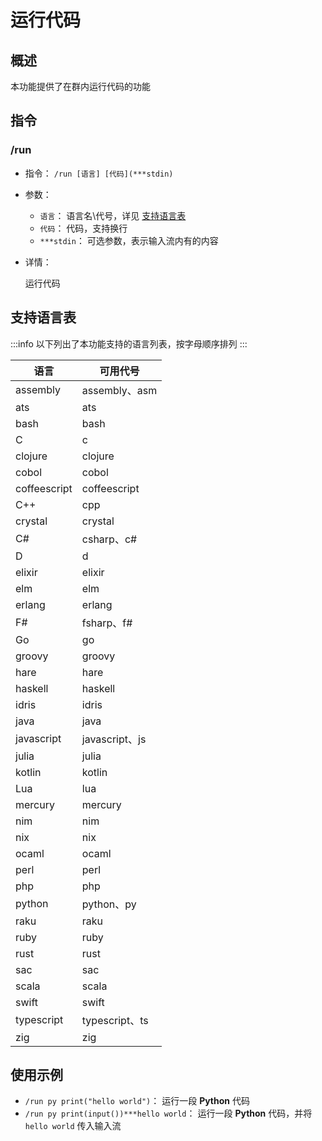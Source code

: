 # 运行代码

## 概述

本功能提供了在群内运行代码的功能

## 指令

### /run

- 指令： `/run [语言] [代码](***stdin)`

- 参数：

  - `语言`： 语言名\代号，详见 [支持语言表](#支持语言表)
  - `代码`： 代码，支持换行
  - `***stdin`： 可选参数，表示输入流内有的内容

- 详情：

  运行代码

## 支持语言表

:::info
以下列出了本功能支持的语言列表，按字母顺序排列
:::

|语言|可用代号|
|----|-------|
|assembly|assembly、asm|
|ats|ats|
|bash|bash|
|C|c|
|clojure|clojure|
|cobol|cobol|
|coffeescript|coffeescript|
|C++|cpp|
|crystal|crystal|
|C#|csharp、c#|
|D|d|
|elixir|elixir|
|elm|elm|
|erlang|erlang|
|F#|fsharp、f#|
|Go|go|
|groovy|groovy|
|hare|hare|
|haskell|haskell|
|idris|idris|
|java|java|
|javascript|javascript、js|
|julia|julia|
|kotlin|kotlin|
|Lua|lua|
|mercury|mercury|
|nim|nim|
|nix|nix|
|ocaml|ocaml|
|perl|perl|
|php|php|
|python|python、py|
|raku|raku|
|ruby|ruby|
|rust|rust|
|sac|sac|
|scala|scala|
|swift|swift|
|typescript|typescript、ts|
|zig|zig|

## 使用示例

- `/run py print("hello world")`： 运行一段 **Python** 代码
- `/run py print(input())***hello world`： 运行一段 **Python** 代码，并将 `hello world` 传入输入流
